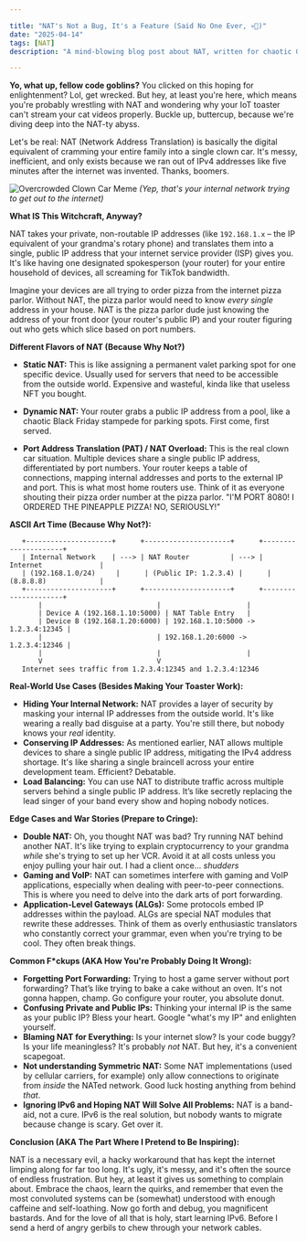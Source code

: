```yaml
---

title: "NAT's Not a Bug, It's a Feature (Said No One Ever, 💀🙏)"
date: "2025-04-14"
tags: [NAT]
description: "A mind-blowing blog post about NAT, written for chaotic Gen Z engineers. Prepare for existential dread and a fleeting understanding of why the internet still works...ish."

---
```


**Yo, what up, fellow code goblins?** You clicked on this hoping for enlightenment? Lol, get wrecked. But hey, at least you're here, which means you're probably wrestling with NAT and wondering why your IoT toaster can't stream your cat videos properly. Buckle up, buttercup, because we're diving deep into the NAT-ty abyss.

Let's be real: NAT (Network Address Translation) is basically the digital equivalent of cramming your entire family into a single clown car. It's messy, inefficient, and only exists because we ran out of IPv4 addresses like five minutes after the internet was invented. Thanks, boomers.

![Overcrowded Clown Car Meme](https://i.imgflip.com/283g50.jpg)
*(Yep, that's your internal network trying to get out to the internet)*

**What IS This Witchcraft, Anyway?**

NAT takes your private, non-routable IP addresses (like `192.168.1.x` – the IP equivalent of your grandma's rotary phone) and translates them into a single, public IP address that your internet service provider (ISP) gives you. It's like having one designated spokesperson (your router) for your entire household of devices, all screaming for TikTok bandwidth.

Imagine your devices are all trying to order pizza from the internet pizza parlor. Without NAT, the pizza parlor would need to know *every single* address in your house. NAT is the pizza parlor dude just knowing the address of your front door (your router's public IP) and your router figuring out who gets which slice based on port numbers.

**Different Flavors of NAT (Because Why Not?)**

*   **Static NAT:** This is like assigning a permanent valet parking spot for one specific device. Usually used for servers that need to be accessible from the outside world. Expensive and wasteful, kinda like that useless NFT you bought.

*   **Dynamic NAT:** Your router grabs a public IP address from a pool, like a chaotic Black Friday stampede for parking spots. First come, first served.

*   **Port Address Translation (PAT) / NAT Overload:** This is the real clown car situation. Multiple devices share a single public IP address, differentiated by port numbers. Your router keeps a table of connections, mapping internal addresses and ports to the external IP and port. This is what most home routers use. Think of it as everyone shouting their pizza order number at the pizza parlor. "I'M PORT 8080! I ORDERED THE PINEAPPLE PIZZA! NO, SERIOUSLY!"

**ASCII Art Time (Because Why Not?):**

```
   +---------------------+      +---------------------+      +---------------------+
   | Internal Network    | ---> | NAT Router          | ---> | Internet              |
   | (192.168.1.0/24)     |      | (Public IP: 1.2.3.4) |      | (8.8.8.8)             |
   +---------------------+      +---------------------+      +---------------------+
       |                            |                     |
       | Device A (192.168.1.10:5000) | NAT Table Entry   |
       | Device B (192.168.1.20:6000) | 192.168.1.10:5000 -> 1.2.3.4:12345 |
       |                            | 192.168.1.20:6000 -> 1.2.3.4:12346 |
       |                            |                     |
       V                            V
   Internet sees traffic from 1.2.3.4:12345 and 1.2.3.4:12346
```

**Real-World Use Cases (Besides Making Your Toaster Work):**

*   **Hiding Your Internal Network:** NAT provides a layer of security by masking your internal IP addresses from the outside world. It's like wearing a really bad disguise at a party. You're still there, but nobody knows your *real* identity.
*   **Conserving IP Addresses:** As mentioned earlier, NAT allows multiple devices to share a single public IP address, mitigating the IPv4 address shortage. It's like sharing a single braincell across your entire development team. Efficient? Debatable.
*   **Load Balancing:** You can use NAT to distribute traffic across multiple servers behind a single public IP address. It’s like secretly replacing the lead singer of your band every show and hoping nobody notices.

**Edge Cases and War Stories (Prepare to Cringe):**

*   **Double NAT:** Oh, you thought NAT was bad? Try running NAT behind another NAT. It's like trying to explain cryptocurrency to your grandma *while* she's trying to set up her VCR. Avoid it at all costs unless you enjoy pulling your hair out. I had a client once... *shudders*
*   **Gaming and VoIP:** NAT can sometimes interfere with gaming and VoIP applications, especially when dealing with peer-to-peer connections. This is where you need to delve into the dark arts of port forwarding.
*   **Application-Level Gateways (ALGs):** Some protocols embed IP addresses within the payload. ALGs are special NAT modules that rewrite these addresses. Think of them as overly enthusiastic translators who constantly correct your grammar, even when you're trying to be cool. They often break things.

**Common F*ckups (AKA How You're Probably Doing It Wrong):**

*   **Forgetting Port Forwarding:** Trying to host a game server without port forwarding? That’s like trying to bake a cake without an oven. It's not gonna happen, champ. Go configure your router, you absolute donut.
*   **Confusing Private and Public IPs:** Thinking your internal IP is the same as your public IP? Bless your heart. Google "what's my IP" and enlighten yourself.
*   **Blaming NAT for Everything:** Is your internet slow? Is your code buggy? Is your life meaningless? It's probably *not* NAT. But hey, it's a convenient scapegoat.
*   **Not understanding Symmetric NAT:** Some NAT implementations (used by cellular carriers, for example) only allow connections to originate from *inside* the NATed network. Good luck hosting anything from behind *that*.
*   **Ignoring IPv6 and Hoping NAT Will Solve All Problems:** NAT is a band-aid, not a cure. IPv6 is the real solution, but nobody wants to migrate because change is scary. Get over it.

**Conclusion (AKA The Part Where I Pretend to Be Inspiring):**

NAT is a necessary evil, a hacky workaround that has kept the internet limping along for far too long. It's ugly, it's messy, and it's often the source of endless frustration. But hey, at least it gives us something to complain about. Embrace the chaos, learn the quirks, and remember that even the most convoluted systems can be (somewhat) understood with enough caffeine and self-loathing. Now go forth and debug, you magnificent bastards. And for the love of all that is holy, start learning IPv6. Before I send a herd of angry gerbils to chew through your network cables.
